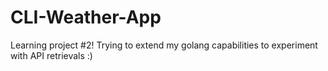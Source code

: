 # CLI-Weather-App
Learning project #2! Trying to extend my golang capabilities to experiment with API retrievals :)
